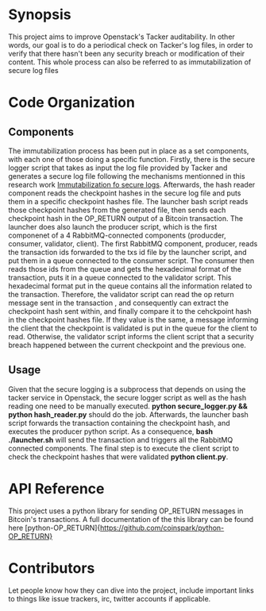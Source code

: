 # Synopsis

This project aims to improve Openstack's Tacker auditability. In other words, our goal is to do a periodical check on Tacker's log files, in order to verify that there hasn't been any security breach or
modification of their content. This whole process can also be referred to as immutabilization of secure log files

# Code Organization

## Components

The immutabilization process has been put in place as a set components, with each one of those doing a specific function. Firstly, there is the secure logger script that takes as input the log file 
provided by Tacker and generates a secure log file following the mechanisms mentionned in this research work [Immutabilization fo secure logs](https://www.scytl.com/wp-content/uploads/2017/01/Distributed-Immutabilization-of-Secure-Logs_Scytl.pdf). 
Afterwards, the hash reader component reads the checkpoint hashes in the secure log file and puts them in a specific checkpoint hashes file. The launcher bash script reads those checkpoint hashes from
the generated file, then sends each checkpoint hash in the OP_RETURN output of a Bitcoin transaction. The launcher does also launch the producer script, which is the first componenet of a 4 RabbitMQ-connected 
components (producder, consumer, validator, client). The first RabbitMQ component, producer, reads the transaction ids forwarded to the txs id file by the launcher script, and put them in a queue 
connected to the consumer script. The consumer then reads those ids from the queue and gets the hexadecimal format of the transaction, puts it in a queue connected to the validator script. This 
hexadecimal format put in the queue contains all the information related to the transaction. Therefore, the validator script can read the op return message sent in the transaction , and consequently 
can extract the checkpoint hash sent within, and finally compare it to the cehckpoint hash in the checkpoint hashes file. If they value is the same, a message informing the client that the checkpoint 
is validated is put in the queue for the client to read. Otherwise, the validator script informs the client script that a security breach happened between the current checkpoint and the previous one. 
## Usage

Given that the secure logging is a subprocess that depends on using the tacker service in Openstack, the secure logger script as well as the hash reading one need to be manually executed. 
**python secure_logger.py && python hash_reader.py** should do the job. Afterwards, the launcher bash script forwards the transaction containing the checkpoint hash, and executes the producer 
python script. As a consequence, **bash ./launcher.sh** will send the transaction and triggers all the RabbitMQ connected components. The final step is to execute the client  script to check the 
checkpoint hashes that were validated **python client.py**.
# API Reference

This project uses a python library for sending OP_RETURN messages in Bitcoin's transactions. A full documentation of the this library can be found here [python-OP_RETURN]{https://github.com/coinspark/python-OP_RETURN}

# Contributors

Let people know how they can dive into the project, include important links to things like issue trackers, irc, twitter accounts if applicable.

